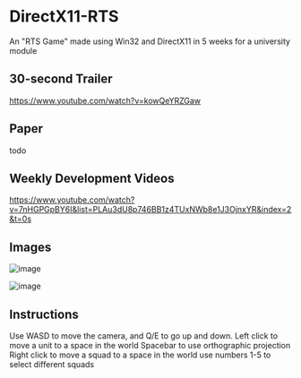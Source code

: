 # DirectX11-RTS
An "RTS Game" made using Win32 and DirectX11 in 5 weeks for a university module

## 30-second Trailer
https://www.youtube.com/watch?v=kowQeYRZGaw

## Paper
todo

## Weekly Development Videos
https://www.youtube.com/watch?v=7nHGPGpBY6I&list=PLAu3dU8p746BB1z4TUxNWb8e1J3OjnxYR&index=2&t=0s

## Images

![image](https://user-images.githubusercontent.com/2060863/55733856-6dd58180-5a16-11e9-8675-76d79c1369b1.png)

![image](https://user-images.githubusercontent.com/2060863/55733916-8e054080-5a16-11e9-8987-c7f1e9264b61.png)

## Instructions

Use WASD to move the camera, and Q/E to go up and down.
Left click to move a unit to a space in the world
Spacebar to use orthographic projection
Right click to move a squad to a space in the world
use numbers 1-5 to select different squads
